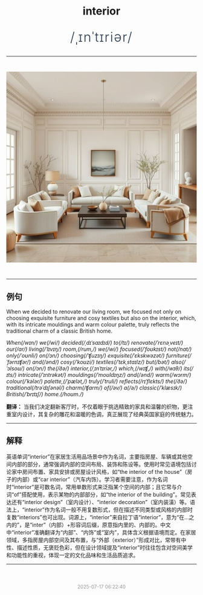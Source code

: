 <div align="center">

# interior

<div style="margin: 30px 0;">
<h1 style="font-size: 2.5em; font-weight: 300; letter-spacing: 2px; margin: 0; color: #2c3e50;">
/ˌɪnˈtɪriər/
</h1>
</div>

</div>

---

<div align="center" style="margin: 40px 0;">

![interior](images/interior.png)

</div>

---

## 例句

When we decided to renovate our living room, we focused not only on choosing exquisite furniture and cosy textiles but also on the interior, which, with its intricate mouldings and warm colour palette, truly reflects the traditional charm of a classic British home.

*When(/wɪn/) we(/wi/) decided(/ˌdɪˈsaɪdɪd/) to(/tɪ/) renovate(/ˈrɛnəˌveɪt/) our(/ɑr/) living(/ˈlɪvɪŋ/) room,(/rum,/) we(/wi/) focused(/ˈfoʊkɪst/) not(/nɑt/) only(/ˈoʊnli/) on(/ɔn/) choosing(/ˈʧuzɪŋ/) exquisite(/ˈɛkskwəzət/) furniture(/ˈfərnɪʧər/) and(/ənd/) cosy(/ˈkoʊzi/) textiles(/ˈtɛkˌstaɪlz/) but(/bət/) also(/ˈɔlsoʊ/) on(/ɔn/) the(/ðə/) interior,(/ˌɪnˈtɪriər,/) which,(/wɪʧ,/) with(/wɪθ/) its(/ɪts/) intricate(/ˈɪntrəkət/) mouldings(/ˈmoʊldɪŋz/) and(/ənd/) warm(/wɔrm/) colour(/ˈkələr/) palette,(/ˈpælət,/) truly(/ˈtruli/) reflects(/rɪˈflɛkts/) the(/ðə/) traditional(/trəˈdɪʃənəl/) charm(/ʧɑrm/) of(/əv/) a(/ə/) classic(/ˈklæsɪk/) British(/ˈbrɪtɪʃ/) home.(/hoʊm./)*

**翻译：** 当我们决定翻新客厅时，不仅着眼于挑选精致的家具和温馨的织物，更注重室内设计，其复杂的雕花和温暖的色调，真正展现了经典英国家庭的传统魅力。

---

## 解释

英语单词“interior”在家居生活用品场景中作为名词，主要指房屋、车辆或其他空间内部的部分，通常强调内部的空间布局、装饰和陈设等。使用时常见语境包括讨论家中房间布置、家具安排或房屋设计风格，如“the interior of the house”（房子的内部）或“car interior”（汽车内饰）。学习者需要注意，作为名词时“interior”是可数名词，常用单数形式来泛指某个空间的内部；且它常与介词“of”搭配使用，表示某物的内部部分，如“the interior of the building”。常见表达还有“interior design”（室内设计）、“interior decoration”（室内装潢）等。语法上，“interior”作为名词一般不用复数形式，但在描述不同类型或风格的内部时复数“interiors”也可出现。词源上，“interior”来自拉丁语“interior”，意为“在…之内的”，是“inter”（内部）+形容词后缀，原意指内里的、内部的。中文中“interior”准确翻译为“内部”、“内饰”或“室内”，具体含义根据语境而定。在家居领域，多指房屋内部空间及其布置，与“外部（exterior）”形成对比，常带有中性、描述性质，无褒贬色彩，但在设计领域提及“interior”时往往包含对空间美学和功能性的重视，体现一定的文化品味和生活品质追求。


---

<div align="center" style="margin-top: 50px;">
<small style="color: #999; font-size: 0.9em;">2025-07-17 06:22:40</small>
</div>
